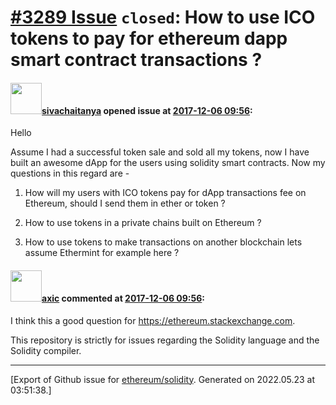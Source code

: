 # [\#3289 Issue](https://github.com/ethereum/solidity/issues/3289) `closed`: How to use ICO tokens to pay for ethereum dapp smart contract transactions ?

#### <img src="https://avatars.githubusercontent.com/u/6172334?u=8d4c3d556fb782cc8559473b8ee0074b4628394f&v=4" width="50">[sivachaitanya](https://github.com/sivachaitanya) opened issue at [2017-12-06 09:56](https://github.com/ethereum/solidity/issues/3289):

Hello

Assume I had a successful token sale and sold all my tokens, now I have built an awesome dApp for the users using solidity smart contracts. Now my questions in this regard are - 

1. How will my users with ICO tokens pay for dApp transactions fee on Ethereum, should I send them in ether or token  ?

2. How to use tokens in a private chains built on Ethereum ?

3. How to use tokens to make transactions on another blockchain lets assume Ethermint for example here ?

#### <img src="https://avatars.githubusercontent.com/u/20340?v=4" width="50">[axic](https://github.com/axic) commented at [2017-12-06 09:56](https://github.com/ethereum/solidity/issues/3289#issuecomment-349615260):

I think this a good question for https://ethereum.stackexchange.com.

This repository is strictly for issues regarding the Solidity language and the Solidity compiler.


-------------------------------------------------------------------------------



[Export of Github issue for [ethereum/solidity](https://github.com/ethereum/solidity). Generated on 2022.05.23 at 03:51:38.]
